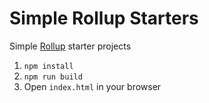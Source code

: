 # Simple Rollup Starters

Simple [Rollup](https://rollupjs.org/guide/en) starter projects

1. `npm install`
2. `npm run build`
3. Open `index.html` in your browser
